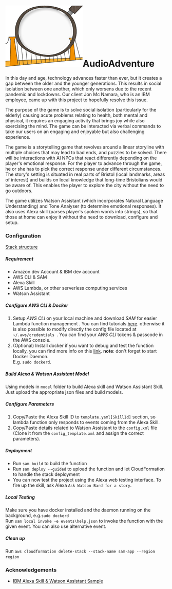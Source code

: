 # ![](./resource/logo.png)AudioAdventure

In this day and age, technology advances faster than ever, but it creates a gap between the older and the younger generations. This results in social isolation between one another, which only worsens due to the recent pandemic and lockdowns. Our client Jon Mc Namara, who is an IBM employee, came up with this project to hopefully resolve this issue.

The purpose of the game is to solve social isolation (particularly for the elderly) causing acute problems relating to health, both mental and physical, it requires an engaging activity that brings joy while also exercising the mind. The game can be interacted via verbal commands to take our users on an engaging and enjoyable but also challenging experience.

The game is a storytelling game that revolves around a linear storyline with multiple choices that may lead to bad ends, and puzzles to be solved. There will be interactions with AI NPCs that react differently depending on the player's emotional response. For the player to advance through the game, he or she has to pick the correct response under different circumstances. The story's setting is situated in real parts of Bristol (local landmarks, areas of interest) and builds on local knowledge that long-time Bristolians would be aware of. This enables the player to explore the city without the need to go outdoors.

The game utilizes Watson Assistant (which incorporates Natural Language Understanding) and Tone Analyser (to determine emotional responses). It also uses Alexa skill (parses player's spoken words into strings), so that those at home can enjoy it without the need to download, configure and setup.

### Configuration
[Stack structure]()
##### Requirement
 - Amazon dev Account & IBM dev account 
 - AWS CLI & SAM 
 - Alexa Skill 
 - AWS Lambda, or other serverless computing services 
 - Watson Assistant
##### Configure AWS CLI & Docker
1. Setup *AWS CLI* on your local machine and download *SAM* for easier Lambda function management
. You can find tutorials [here](https://docs.aws.amazon.com/serverless-application-model/latest/developerguide/serverless-sam-cli-install.html). 
otherwise it is also possible to modify directly the config file located at `~/.aws/credentials
`. You
 can find
 your *AWS
 CLI* tokens & passcode
 in the AWS console.
2. (Optional) Install docker if you want to debug and test the function locally, you can find
 more info on this [link](https://docs.aws.amazon.com/serverless-application-model/latest/developerguide/serverless-test-and-debug.html). **note**: don't forget to start Docker Daemon.  
 E.g. `sudo dockerd`.
##### Build Alexa & Watson Assistant Model
Using models in `model` folder to build Alexa skill and Watson Assistant Skill. Just upload the
 appropriate json files and build models.
##### Configure Parameters
1. Copy/Paste the Alexa Skill ID to `template.yaml[SkillId]` section, so lambda function
 only
responds to events coming from the Alexa Skill.
2. Copy/Paste details related to Watson Assistant to the `config.xml` file (Clone it from the
 `config_template.xml` and assign the correct parameters).
##### Deployment
- Run `sam build` to build the function
- Run `sam deploy --guided` to upload the function and let CloudFormation to handle the stack
 deployment
- You can now test the project using the Alexa web testing interface. To fire up the skill, ask
 Alexa `Ask Watson Bard for a story`. 
 
##### Local Testing
Make sure you have docker installed and the daemon running on the background, e.g.`sudo dockerd`  
Run `sam local invoke -e events\help.json` to invoke the function with the given event. You can
 also use alternative event.
##### Clean up
Run `aws cloudformation delete-stack --stack-name sam-app --region region`
### Acknowledgements
+ [IBM Alexa Skill & Watson Assistant Sample](https://github.com/IBM/alexa-skill-watson-assistant)
